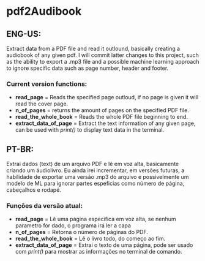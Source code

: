 # pdf2Audibook

## ENG-US:
  Extract data from a PDF file and read it outlound, basically creating a audiobook of any given pdf.
  I will commit latter changes to this project, such as the ability to export a .mp3 file and a possible machine learning approach to ignore specific data such as page number, header and footer.
  
  ### Current version functions:
  - **read_page** = Reads the specified page outloud, if no page is given it will read the cover page.
  - **n_of_pages** = returns the amount of pages on the specified PDF file. 
  - **read_the_whole_book** = Reads the whole PDF file beginning to end.
  - **extract_data_of_page** = Extract the text information of any given page, can be used with *print()* to display text data in the terminal.
  
  
## PT-BR:
  Extrai dados (text) de um arquivo PDF e lê em voz alta, basicamente criando um áudiolivro.
  Eu ainda irei incrementar, em versões futuras, a habilidade de exportar uma versão .mp3 do arquivo e possivelmente um modelo de ML para ignorar partes espeficias como número de página, cabeçalhos e rodapé.
    
  ### Funções da versão atual:
  - **read_page** = Lê uma página especifica em voz alta, se nenhum parametro for dado, o programa irá ler a capa
  - **n_of_pages** = Retorna o número de páginas do PDF.
  - **read_the_whole_book** = Lê o livro todo, do começo ao fim.
  - **extract_data_of_page** = Extrai o texto de uma página, pode ser usado com *print()* para mostrar as informações no terminal de comando.
  
